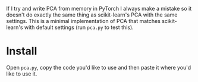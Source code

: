 If I try and write PCA from memory in PyTorch I always make a mistake so it
doesn't do exactly the same thing as scikit-learn's PCA with the same settings.
This is a minimal implementation of PCA that matches scikit-learn's with default
settings (run `pca.py` to test this).

# Install

Open `pca.py`, copy the code you'd like to use and then paste it where you'd
like to use it.

